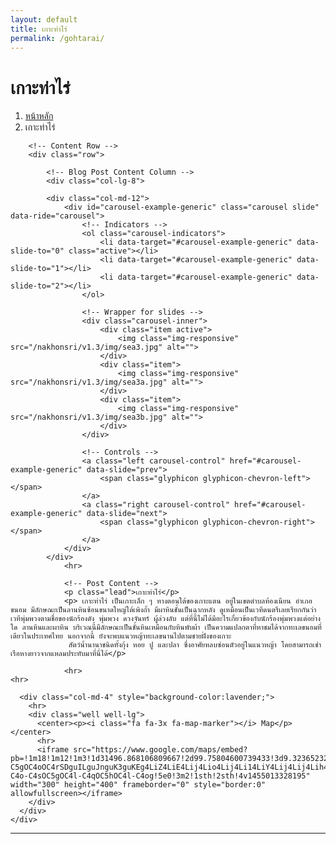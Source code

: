 ```yaml
---
layout: default
title: เกาะท่าไร่
permalink: /gohtarai/
---
```



<div class="container">
<!-- Page Heading/Breadcrumbs -->
  <div class="row">
            <div class="col-lg-12">
                <h1 class="page-header">เกาะท่าไร่
                </h1>
                <ol class="breadcrumb">
                    <li><a href="index.html">หน้าหลัก</a>
                    </li>
                    <li class="active">เกาะท่าไร่</li>
                </ol>
            </div>
        </div>
        <!-- /.row -->

        <!-- Content Row -->
        <div class="row">

            <!-- Blog Post Content Column -->
            <div class="col-lg-8">

            <div class="col-md-12">
                <div id="carousel-example-generic" class="carousel slide" data-ride="carousel">
                    <!-- Indicators -->
                    <ol class="carousel-indicators">
                        <li data-target="#carousel-example-generic" data-slide-to="0" class="active"></li>
                        <li data-target="#carousel-example-generic" data-slide-to="1"></li>
                        <li data-target="#carousel-example-generic" data-slide-to="2"></li>
                    </ol>

                    <!-- Wrapper for slides -->
                    <div class="carousel-inner">
                        <div class="item active">
                            <img class="img-responsive" src="/nakhonsri/v1.3/img/sea3.jpg" alt="">
                        </div>
                        <div class="item">
                            <img class="img-responsive" src="/nakhonsri/v1.3/img/sea3a.jpg" alt="">
                        </div>
                        <div class="item">
                            <img class="img-responsive" src="/nakhonsri/v1.3/img/sea3b.jpg" alt="">
                        </div>
                    </div>

                    <!-- Controls -->
                    <a class="left carousel-control" href="#carousel-example-generic" data-slide="prev">
                        <span class="glyphicon glyphicon-chevron-left"></span>
                    </a>
                    <a class="right carousel-control" href="#carousel-example-generic" data-slide="next">
                        <span class="glyphicon glyphicon-chevron-right"></span>
                    </a>
                </div>
            </div>
                <hr>

                <!-- Post Content -->
                <p class="lead">เกาะท่าไร่</p>
                <p> เกาะท่าไร่ เป็นเกาะเล็ก ๆ ทางตอนใต้ของเกาะแตน อยู่ในเขตตำบลท้องเนียน อำเภอขนอม มีลักษณะเป็นลานหินซ้อนขนาดใหญ่ใต้เพิงถ้ำ มีผาหินชั้นเป็นฉากหลัง ดูเหมือนเป็นเวทีดนตรีเลยเรียกกันว่าเวทีพุ่มพวงตามชื่อของนักร้องดัง พุ่มพวง ดวงจันทร์ ผู้ล่วงลับ แต่ที่นี้ไม่ได้มีอะไรเกี่ยวข้องกับนักร้องพุ่มพวงแต่อย่างใด ลานหินและผาหิน บริเวณนี้มีลักษณะเป็นชั้นหินเหมือนกับหินพับผ้า เป็นความแปลกตาที่หาชมได้จากทะเลขนอมที่เดียวในประเทศไทย นอกจากนี้ ยังจะพบแนวหญ้าทะเลขนานไปตามชายฝั่งของเกาะ
                 สัตว์น้ำนานาชนิดทั้งกุ้ง หอย ปู และปลา ซึ่งอาศัยหลบซ่อนตัวอยู่ในแนวหญ้า โดยสามารถเช่าเรือหางยาวจากแหลมประทับมาที่นี่ได้</p>

                <hr>
    <hr>
  </div>

      <div class="col-md-4" style="background-color:lavender;">
        <hr>
        <div class="well well-lg">
          <center><p><i class="fa fa-3x fa-map-marker"></i> Map</p></center>
          <hr>
          <iframe src="https://www.google.com/maps/embed?pb=!1m18!1m12!1m3!1d31496.868106809667!2d99.75804600739433!3d9.323652320978074!2m3!1f0!2f0!3f0!3m2!1i1024!2i768!4f13.1!3m3!1m2!1s0x3054668251e147b5%3A0xd76db8b2556a160f!2zS28gVGhhIFJhaSDguJXguLPguJrguKUg4LiX4LmJ4Lit4LiH4LmA4LiZ4Li14Lii4LiZIOC4reC4s-C5gOC4oOC4rSDguILguJnguK3guKEg4LiZ4LiE4Lij4Lio4Lij4Li14LiY4Lij4Lij4Lih4Lij4Liy4LiKIDgwMjEwIOC4m-C4o-C4sOC5gOC4l-C4qOC5hOC4l-C4og!5e0!3m2!1sth!2sth!4v1455013328195" width="300" height="400" frameborder="0" style="border:0" allowfullscreen></iframe>
        </div>
      </div>
    </div>
  </div>
<!-- /.row -->
<hr>
